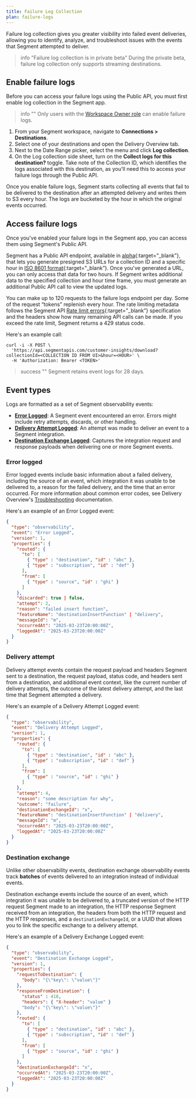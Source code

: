 ```yaml
---
title: Failure Log Collection
plan: failure-logs
---
```


Failure log collection gives you greater visibility into failed event deliveries, allowing you to identify, analyze, and troubleshoot issues with the events that Segment attempted to deliver.

> info "Failure log collection is in private beta"
> During the private beta, failure log collection only supports streaming destinations.

## Enable failure logs

Before you can access your failure logs using the Public API, you must first enable log collection in the Segment app.

> info ""
> Only users with the [Workspace Owner role](/docs/segment-app/iam/roles/) can enable failure logs. 

1. From your Segment workspace, navigate to **Connections > Destinations**.
2. Select one of your destinations and open the Delivery Overview tab.
3. Next to the Date Range picker, select the menu and click **Log collection**.
4. On the Log collection side sheet, turn on the **Collect logs for this destination?** toggle. Take note of the Collection ID, which identifies the logs associated with this destination, as you'll need this to access your failure logs through the Public API. 

Once you enable failure logs, Segment starts collecting all events that fail to be delivered to the destination after an attempted delivery and writes them to S3 every hour. The logs are bucketed by the hour in which the original events occurred.


## Access failure logs

Once you've enabled your failure logs in the Segment app, you can access them using Segment's Public API. 

Segment has a Public API endpoint, available in [alpha](https://docs.segmentapis.com/tag/Versioning/){:target="_blank”}, that lets you generate presigned S3 URLs for a collection ID and a specific hour in [ISO 8601 format](https://www.iso.org/iso-8601-date-and-time-format.html){:target="_blank”}. Once you've generated a URL, you can only access that data for two hours. If Segment writes additional data to the specified collection and hour time frame, you must generate an additional Public API call to view the updated logs. 

You can make up to 120 requests to the failure logs endpoint per day. Some of the request “tokens” replenish every hour. The rate limiting metadata follows the Segment API [Rate limit errors](https://docs.segmentapis.com/tag/Rate-Limits/#section/Rate-limit-errors){:target="_blank”} specification and the headers show how many remaining API calls can be made. If you exceed the rate limit, Segment returns a 429 status code.

Here's an example call: 


```curl
curl -i -X POST \
  'https://api.segmentapis.com/customer-insights/download?collectionId=<COLLECTION ID FROM UI>&hour=<HOUR>' \
  -H 'Authorization: Bearer <TOKEN>'
```

> success ""
> Segment retains event logs for 28 days.

## Event types

Logs are formatted as a set of Segment observability events:
- **[Error Logged](#error-logged)**: A Segment event encountered an error. Errors might include retry attempts, discards, or other handling.
- **[Delivery Attempt Logged](#delivery-attempt)**: An attempt was made to deliver an event to a Segment integration.
- **[Destination Exchange Logged](#destination-exchange)**: Captures the integration request and response payloads when delivering one or more Segment events.

### Error logged

Error logged events include basic information about a failed delivery, including the source of an event, which integration it was unable to be delivered to, a reason for the failed delivery, and the time that an error occurred. For more information about common error codes, see Delivery Overview's [Troubleshooting](/docs/connections/delivery-overview/#troubleshooting) documentation. 

Here's an example of an Error Logged event: 

```json
{
  "type": "observability",
  "event": "Error Logged",
  "version": 1,
  "properties": {
    "routed": {
      "to": [
        { "type" : "destination", "id" : "abc" },
        { "type" : "subscription", "id" : "def" }
      ],
      "from": [
        { "type" : "source", "id" : "ghi" }
      ]
    },
    "discarded": true | false,
    "attempt": 2,
    "reason": "failed insert function",
    "featureName": "destinationInsertFunction" | "delivery",
    "messageId": "m",
    "occurredAt": "2025-03-23T20:00:00Z",
    "loggedAt": "2025-03-23T20:00:00Z"
  }
}
```

### Delivery attempt

Delivery attempt events contain the request payload and headers Segment sent to a destination, the request payload, status code, and headers sent from a destination, and additional event context, like the current number of delivery attempts, the outcome of the latest delivery attempt, and the last time that Segment attempted a delivery. 

Here's an example of a Delivery Attempt Logged event: 

```json
{
  "type": "observability",
  "event": "Delivery Attempt Logged",
  "version": 1,
  "properties": {
    "routed": {
      "to": [
        { "type" : "destination", "id" : "abc" },
        { "type" : "subscription", "id" : "def" }
      ],
      "from": [
        { "type" : "source", "id" : "ghi" }
      ]
    },
    "attempt": 4,
    "reason": "some description for why",
    "outcome": "failure",
    "destinationExchangeId": "x",
    "featureName": "destinationInsertFunction" | "delivery",
    "messageId": "m",
    "occurredAt": "2025-03-23T20:00:00Z",
    "loggedAt": "2025-03-23T20:00:00Z"
  }
}
```

### Destination exchange
Unlike other observability events, destination exchange observability events track **batches** of events delivered to an integration instead of individual events.  

Destination exchange events include the source of an event, which integration it was unable to be delivered to, a truncated version of the HTTP request Segment made to an integration, the HTTP response Segment received from an integration, the headers from both the HTTP request and the HTTP responses, and a `destinationExchangeId`, or a UUID that allows you to link the specific exchange to a delivery attempt.

Here's an example of a Delivery Exchange Logged event: 

```json
{
  "type": "observability",
  "event": "Destination Exchange Logged",
  "version": 1,
  "properties": {
    "requestToDestination": {
      "body": "{\"key\": \"value\"}"
    },
    "responseFromDestination": {
      "status" : 418,
      "headers": { "X-header": "value" }
      "body": "{\"key\": \"value\"}"
    },
    "routed": {
      "to": [
        { "type" : "destination", "id" : "abc" },
        { "type" : "subscription", "id" : "def" }
      ],
      "from": [
        { "type" : "source", "id" : "ghi" }
      ]
    },
    "destinationExchangeId": "x",        
    "occurredAt": "2025-03-23T20:00:00Z",
    "loggedAt": "2025-03-23T20:00:00Z"
  }
}
```
